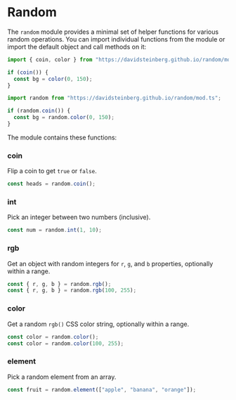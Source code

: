 # Random

The `random` module provides a minimal set of helper functions for various
random operations. You can import individual functions from the module or import
the default object and call methods on it:

```ts
import { coin, color } from "https://davidsteinberg.github.io/random/mod.ts";

if (coin()) {
  const bg = color(0, 150);
}
```

```ts
import random from "https://davidsteinberg.github.io/random/mod.ts";

if (random.coin()) {
  const bg = random.color(0, 150);
}
```

The module contains these functions:

### coin

Flip a coin to get `true` or `false`.

```ts
const heads = random.coin();
```

### int

Pick an integer between two numbers (inclusive).

```ts
const num = random.int(1, 10);
```

### rgb

Get an object with random integers for `r`, `g`, and `b` properties, optionally
within a range.

```ts
const { r, g, b } = random.rgb();
const { r, g, b } = random.rgb(100, 255);
```

### color

Get a random `rgb()` CSS color string, optionally within a range.

```ts
const color = random.color();
const color = random.color(100, 255);
```

### element

Pick a random element from an array.

```ts
const fruit = random.element(["apple", "banana", "orange"]);
```
